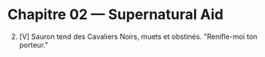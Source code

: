 # Chapitre 02 — Supernatural Aid

2. [V] Sauron tend des Cavaliers Noirs, muets et obstinés. "Renifle-moi ton porteur."
